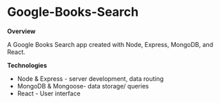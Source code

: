 # Google-Books-Search

**Overview**

A Google Books Search app created with Node, Express, MongoDB, and React. 

**Technologies**
  * Node & Express - server development, data routing
  * MongoDB & Mongoose- data storage/ queries
  * React - User interface 

